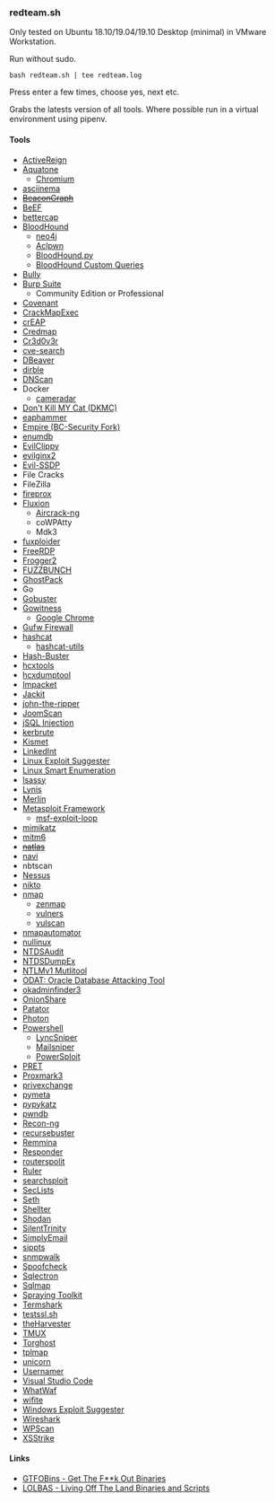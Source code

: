 ### redteam.sh
Only tested on Ubuntu 18.10/19.04/19.10 Desktop (minimal) in VMware Workstation.

Run without sudo.

`
bash redteam.sh | tee redteam.log
`

Press enter a few times, choose yes, next etc.

Grabs the latests version of all tools. Where possible run in a virtual environment using pipenv.
 
#### Tools
* [ActiveReign](https://github.com/m8r0wn/activereign)
* [Aquatone](https://github.com/michenriksen/aquatone)
  * [Chromium](https://www.chromium.org/Home)
* [asciinema](https://github.com/asciinema/asciinema/)
* ~~[BeaconGraph](https://github.com/daddycocoaman/beacongraph)~~
* [BeEF](https://github.com/beefproject/beef)
* [bettercap](https://github.com/bettercap/bettercap)
* [BloodHound](https://github.com/BloodHoundAD/bloodhound)
  * [neo4j](https://debian.neo4j.org)
  * [Aclpwn](https://github.com/fox-it/aclpwn.py)
  * [BloodHound.py](https://github.com/fox-it/bloodhound.py)
  * [BloodHound Custom Queries](https://github.com/hausec/Bloodhound-Custom-Queries/)
* [Bully](https://github.com/aanarchyy/bully)
* [Burp Suite](https://portswigger.net/burp)
  * Community Edition or Professional
* [Covenant](https://github.com/cobbr/Covenant)
* [CrackMapExec](https://github.com/byt3bl33d3r/crackmapexec)
* [crEAP](https://github.com/Shellntel/scripts)
* [Credmap](https://github.com/lightos/credmap)
* [Cr3d0v3r](https://github.com/D4Vinci/cr3dov3r)
* [cve-search](https://github.com/cve-search/cve-search)
* [DBeaver](https://github.com/dbeaver/dbeaver)
* [dirble](https://github.com/nccgroup/dirble)
* [DNScan](https://github.com/rbsec/dnscan)
* Docker
  * [cameradar](https://github.com/Ullaakut/cameradar)
* [Don't Kill MY Cat (DKMC)](https://github.com/Mr-Un1k0d3r/dkmc)
* [eaphammer](https://github.com/s0lst1c3/eaphammer)
* [Empire (BC-Security Fork)](https://github.com/BC-SECURITY/empire)
* [enumdb](https://github.com/m8r0wn/enumdb)
* [EvilClippy](https://github.com/outflanknl/EvilClippy)
* [evilginx2](https://github.com/kgretzky/evilginx2)
* [Evil-SSDP](https://gitlab.com/initstring/evil-ssdp)
* File Cracks
* FileZilla
* [fireprox](https://github.com/ustayready/fireprox)
* [Fluxion](https://github.com/FluxionNetwork/fluxion)
  * [Aircrack-ng](https://www.aircrack-ng.org/)
  * coWPAtty
  * Mdk3
* [fuxploider](https://github.com/almandin/fuxploider)
* [FreeRDP](https://github.com/FreeRDP/FreeRDP)
* [Frogger2](https://github.com/commonexploits/vlan-hopping)
* [FUZZBUNCH](https://github.com/mdiazcl/fuzzbunch-debian)
* [GhostPack](https://github.com/r3motecontrol/Ghostpack-CompiledBinaries)
* Go
* [Gobuster](https://github.com/OJ/gobuster)
* [Gowitness](https://github.com/sensepost/gowitness)
  * [Google Chrome](https://www.google.com/chrome/)
* [Gufw Firewall](http://gufw.org/)
* [hashcat](https://github.com/hashcat/hashcat)
  * [hashcat-utils](https://github.com/hashcat/hashcat-utils)
* [Hash-Buster](https://github.com/s0md3v/hash-buster)
* [hcxtools](https://github.com/ZerBea/hcxtools)
* [hcxdumptool](https://github.com/ZerBea/hcxdumptool)
* [Impacket](https://github.com/SecureAuthCorp/impacket)
* [Jackit](https://github.com/insecurityofthings/jackit)
* [john-the-ripper](https://snapcraft.io/john-the-ripper)
* [JoomScan](https://github.com/rezasp/joomscan)
* [jSQL Injection](https://github.com/ron190/jsql-injection)
* [kerbrute](https://github.com/ropnop/kerbrute)
* [Kismet](http://manpages.ubuntu.com/manpages/disco/man1/kismet.1.html)
* [LinkedInt](https://github.com/vysec/linkedint)
* [Linux Exploit Suggester](https://github.com/mzet-/linux-exploit-suggester)
* [Linux Smart Enumeration](https://github.com/diego-treitos/linux-smart-enumeration)
* [lsassy](https://github.com/Hackndo/lsassy)
* [Lynis](https://github.com/CISOfy/lynis)
* [Merlin](https://github.com/Ne0nd0g/merlin)
* [Metasploit Framework](https://github.com/rapid7/metasploit-framework)
  * [msf-exploit-loop](https://github.com/actuated/msf-exploit-loop)
* [mimikatz](https://github.com/gentilkiwi/mimikatz)
* [mitm6](https://github.com/fox-it/mitm6)
* ~~[natlas](https://github.com/natlas/natlas/)~~
* [navi](https://github.com/denisidoro/navi)
* nbtscan
* [Nessus](https://www.tenable.com/downloads/nessus)
* [nikto](https://github.com/sullo/nikto)
* [nmap](https://nmap.org/)
  * [zenmap](https://nmap.org/zenmap/)
  * [vulners](https://github.com/vulnersCom/nmap-vulners)
  * [vulscan](https://github.com/scipag/vulscan)
* [nmapautomator](https://github.com/wantafanta/nmapautomator)
* [nullinux](https://github.com/m8r0wn/nullinux)
* [NTDSAudit](https://github.com/Dionach/NtdsAudit)
* [NTDSDumpEx](https://github.com/zcgonvh/NTDSDumpEx)
* [NTLMv1 Mutlitool](https://github.com/evilmog/ntlmv1-multi)
* [ODAT: Oracle Database Attacking Tool](https://github.com/quentinhardy/odat/)
* [okadminfinder3](https://github.com/mIcHyAmRaNe/okadminfinder3)
* [OnionShare](https://onionshare.org/)
* [Patator](https://github.com/lanjelot/patator)
* [Photon](https://github.com/s0md3v/photon)
* [Powershell](https://snapcraft.io/powershell)
  * [LyncSniper](https://github.com/mdsecresearch/lyncsniper)
  * [Mailsniper](https://github.com/dafthack/mailsniper)
  * [PowerSploit](https://github.com/PowerShellMafia/powersploit)
* [PRET](https://github.com/RUB-NDS/pret)
* [Proxmark3](https://github.com/Proxmark/proxmark3)
* [privexchange](https://github.com/dirkjanm/privexchange)
* [pymeta](https://github.com/m8r0wn/pymeta)
* [pypykatz](https://github.com/skelsec/pypykatz)
* [pwndb](https://github.com/davidtavarez/pwndb)
* [Recon-ng](https://github.com/lanmaster53/recon-ng)
* [recursebuster](https://github.com/C-Sto/recursebuster)
* [Remmina](https://snapcraft.io/remmina)
* [Responder](https://github.com/lgandx/responder)
* [routerspolit](https://github.com/threat9/routersploit)
* [Ruler](https://github.com/sensepost/ruler)
* [searchsploit](https://github.com/offensive-security/exploitdb)
* [SecLists](https://github.com/danielmiessler/seclists)
* [Seth](https://github.com/SySS-Research/seth)
* [Shellter](https://www.shellterproject.com)
* [Shodan](https://cli.shodan.io/)
* [SilentTrinity](https://github.com/byt3bl33d3r/silenttrinity)
* [SimplyEmail](https://github.com/SimplySecurity/simplyemail)
* [sippts](https://github.com/Pepelux/sippts)
* [snmpwalk](http://manpages.ubuntu.com/manpages/disco/man1/snmpwalk.1.html)
* [Spoofcheck](https://github.com/BishopFox/spoofcheck)
* [Sqlectron](https://sqlectron.github.io/)
* [Sqlmap](http://manpages.ubuntu.com/manpages/disco/man1/sqlmap.1.html)
* [Spraying Toolkit](https://github.com/byt3bl33d3r/sprayingtoolkit)
* [Termshark](https://github.com/gcla/termshark)
* [testssl.sh](https://github.com/drwetter/testssl.sh.git)
* [theHarvester](https://github.com/laramies/theharvester)
* [TMUX](http://manpages.ubuntu.com/manpages/disco/man1/tmux.1.html)
* [Torghost](https://github.com/susmithHCK/torghost)
* [tplmap](https://github.com/epinna/tplmap)
* [unicorn](https://github.com/trustedsec/unicorn)
* [Usernamer](https://github.com/jseidl/usernamer)
* [Visual Studio Code](https://snapcraft.io/vscode)
* [WhatWaf](https://github.com/Ekultek/whatwaf)
* [wifite](https://github.com/derv82/wifite2)
* [Windows Exploit Suggester](https://github.com/GDSSecurity/windows-exploit-suggester)
* [Wireshark](http://manpages.ubuntu.com/manpages/disco/man1/wireshark.1.html)
* [WPScan](https://github.com/wpscanteam/wpscan)
* [XSStrike](https://github.com/s0md3v/xsstrike)

#### Links
* [GTFOBins - Get The F**k Out Binaries](https://gtfobins.github.io)
* [LOLBAS - Living Off The Land Binaries and Scripts](https://lolbas-project.github.io)